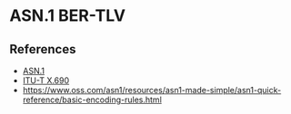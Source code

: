 # ASN.1 BER-TLV

## References

- [ASN.1](https://en.wikipedia.org/wiki/ASN.1)
- [ITU-T X.690](https://www.itu.int/rec/T-REC-X.690)
- https://www.oss.com/asn1/resources/asn1-made-simple/asn1-quick-reference/basic-encoding-rules.html